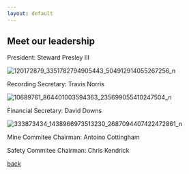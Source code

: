 ```yaml
---
layout: default
---
```


## Meet our leadership

President:
Steward Presley III

![120172879_3351782794905443_504912914055267256_n](https://user-images.githubusercontent.com/127059658/223015327-3b8ce732-df58-4069-87a9-0524e30a8c3a.jpg)



Recording Secretary:
Travis Norris

![10689761_864401003594363_235699055410247504_n](https://user-images.githubusercontent.com/127059658/223016605-50978e90-6db2-4e61-9edf-519befa6c6ec.jpg)



Financial Secretary:
David Downs 

![333873434_1438966973513230_2687094407422472861_n](https://user-images.githubusercontent.com/127059658/223017238-17956c35-5f2d-4863-9218-4047962d63b1.jpg)



Mine Commitee Chairman: 
Antoino Cottingham 




Safety Commitee Chairman:
Chris Kendrick 





[back](./)
